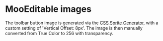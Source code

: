MooEditable images
==================

The toolbar button image is generated via the [CSS Sprite Generator](http://spritegen.website-performance.org/), with a custom setting of 'Vertical Offset: 8px'. The image is then manually converted from True Color to 256 with transparency.